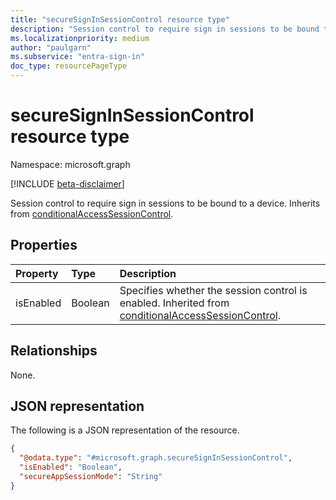 ```yaml
---
title: "secureSignInSessionControl resource type"
description: "Session control to require sign in sessions to be bound to a device."
ms.localizationpriority: medium
author: "paulgarn"
ms.subservice: "entra-sign-in"
doc_type: resourcePageType
---
```


# secureSignInSessionControl resource type

Namespace: microsoft.graph

[!INCLUDE [beta-disclaimer](../../includes/beta-disclaimer.md)]

Session control to require sign in sessions to be bound to a device. Inherits from [conditionalAccessSessionControl](conditionalaccesssessioncontrol.md).

## Properties

| Property     | Type        | Description |
|:-------------|:------------|:------------|
|isEnabled     |Boolean      | Specifies whether the session control is enabled. Inherited from [conditionalAccessSessionControl](conditionalaccesssessioncontrol.md). |

## Relationships
None.

## JSON representation
The following is a JSON representation of the resource.
<!-- {
  "blockType": "resource",
  "@odata.type": "microsoft.graph.secureSignInSessionControl"
}
-->
``` json
{
  "@odata.type": "#microsoft.graph.secureSignInSessionControl",
  "isEnabled": "Boolean",
  "secureAppSessionMode": "String"
}
```
